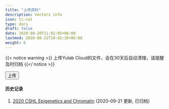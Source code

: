 ```yaml
---
title: "上传资料"
description: Vectors info
icon: ti-cut
type: docs
draft: false
date: 2020-08-20T11:02:05+06:00
lastmod: 2020-08-22T10:42:26+06:00
weight: 6
---
```



{{< notice warning >}}
上传Yulab Cloud的文件，会在30天后自动清理，请提醒及时归档
{{</ notice >}}


<form action="http://192.168.206.171/yulab_cloud/index.php/s/XaDaxZFb2c6Pbk9">
    <input type="submit" value="上传" />
</form>



#### 历史记录

1. [2020 CSHL Epigenetics and Chromatin](/yulab_share/post/2020_cshl_epigenetics_and_chromatin) (2020-09-21 更新, 已归档)

